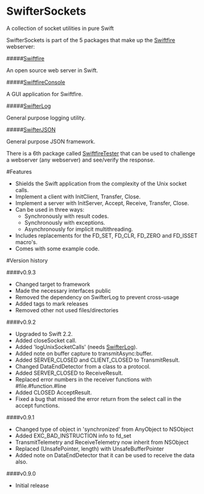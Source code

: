 # SwifterSockets
A collection of socket utilities in pure Swift

SwifterSockets is part of the 5 packages that make up the [Swiftfire](http://swiftfire.nl) webserver:

#####[Swiftfire](https://github.com/Swiftrien/Swiftfire)

An open source web server in Swift.

#####[SwiftfireConsole](https://github.com/Swiftrien/SwiftfireConsole)

A GUI application for Swiftfire.

#####[SwifterLog](https://github.com/Swiftrien/SwifterLog)

General purpose logging utility.

#####[SwifterJSON](https://github.com/Swiftrien/SwifterJSON)

General purpose JSON framework.

There is a 6th package called [SwiftfireTester](https://github.com/Swiftrien/SwiftfireTester) that can be used to challenge a webserver (any webserver) and see/verify the response.

#Features
- Shields the Swift application from the complexity of the Unix socket calls.
- Implement a client with InitClient, Transfer, Close.
- Implement a server with InitServer, Accept, Receive, Transfer, Close.
- Can be used in three ways:
	- Synchronously with result codes.
	- Synchronously with exceptions.
	- Asynchronously for implicit multithreading.
- Includes replacements for the FD_SET, FD_CLR, FD_ZERO and FD_ISSET macro's.
- Comes with some example code.

#Version history

####v0.9.3

- Changed target to framework
- Made the necessary interfaces public
- Removed the dependency on SwifterLog to prevent cross-usage
- Added tags to mark releases
- Removed other not used files/directories

####v0.9.2

- Upgraded to Swift 2.2.
- Added closeSocket call.
- Added 'logUnixSocketCalls' (needs [SwifterLog](https://github.com/Swiftrien/SwifterLog)).
- Added note on buffer capture to transmitAsync:buffer.
- Added SERVER_CLOSED and CLIENT_CLOSED to TransmitResult.
- Changed DataEndDetector from a class to a protocol.
- Added SERVER_CLOSED to ReceiveResult.
- Replaced error numbers in the receiver functions with #file.#function.#line
- Added CLOSED AcceptResult.
- Fixed a bug that missed the error return from the select call in the accept functions.


####v0.9.1

- Changed type of object in 'synchronized' from AnyObject to NSObject
- Added EXC_BAD_INSTRUCTION info to fd_set
- TransmitTelemetry and ReceiveTelemetry now inherit from NSObject
- Replaced (UnsafePointer<UInt8>, length) with UnsafeBufferPointer<UInt8>
- Added note on DataEndDetector that it can be used to receive the data also.

####v0.9.0

- Initial release